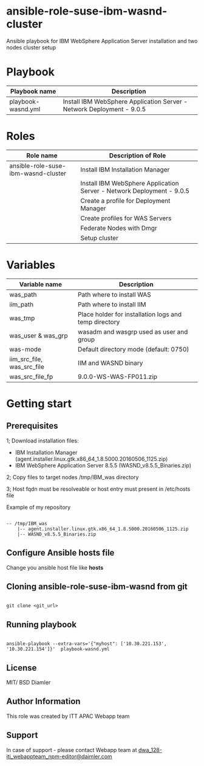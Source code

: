 
# ansible-role-suse-ibm-wasnd-cluster

Ansible playbook for IBM WebSphere Application Server installation and two nodes cluster setup

# Playbook

| Playbook name      | Description                                                           |
| ------------------ | --------------------------------------------------------------------- |
| playbook-wasnd.yml | Install IBM WebSphere Application Server - Network Deployment - 9.0.5 |

# Roles

| Role name          | Description of Role                                                   |
| -------------------| --------------------------------------------------------------------- |
| ansible-role-suse-ibm-wasnd-cluster | Install IBM Installation Manager                     |
                     | Install IBM WebSphere Application Server - Network Deployment - 9.0.5 |
                     | Create a profile for Deployment Manager                               |
                     | Create profiles for WAS Servers                                       |
                     | Federate Nodes with Dmgr                                              |
                     | Setup cluster                                                         |

# Variables

| Variable name      | Description                                                           |
| ------------------ | --------------------------------------------------------------------- |
| was_path           | Path where to install WAS                                             |
| iim_path           | Path where to install IIM                                             |
| was_tmp            | Place holder for installation logs and temp directory                 |
| was_user & was_grp | wasadm and wasgrp used as user and group                              |
| was-mode           | Default directory mode (default: 0750)                                |
| iim_src_file, was_src_file| IIM and WASND binary                                           |
| was_src_file_fp    | 9.0.0-WS-WAS-FP011.zip                                                |


# Getting start

## Prerequisites

1; Download installation files:

* IBM Installation Manager (agent.installer.linux.gtk.x86_64_1.8.5000.20160506_1125.zip)
* IBM WebSphere Application Server 8.5.5 (WASND_v8.5.5_Binaries.zip)

2; Copy files to target nodes /tmp/IBM_was directory

3; Host fqdn must be resolveable or host entry must present in /etc/hosts file

Example of my repository

```

-- /tmp/IBM_was
    |-- agent.installer.linux.gtk.x86_64_1.8.5000.20160506_1125.zip
    |-- WASND_v8.5.5_Binaries.zip

```

## Configure Ansible hosts file

Change you ansible host file like **hosts**

## Cloning ansible-role-suse-ibm-wasnd from git

```

git clone <git_url>

```

## Running playbook

```

ansible-playbook --extra-vars='{"myhost": ['10.30.221.153', '10.30.221.154']}'  playbook-wasnd.yml

```

License
-------

MIT/ BSD
Diamler

Author Information
------------------

This role was created by ITT APAC Webapp team

Support
-------

In case of support - please contact Webapp team at dwa_128-iti_webappteam_npm-editor@daimler.com
